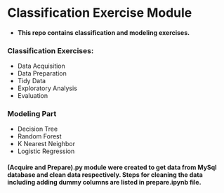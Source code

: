 # Classification Exercise Module
- #### This repo contains classification and modeling exercises.
### Classification Exercises:
- Data Acquisition
- Data Preparation
- Tidy Data
- Exploratory Analysis 
- Evaluation

### Modeling Part
- Decision Tree
- Random Forest 
- K Nearest Neighbor 
- Logistic Regression 


#### (Acquire and Prepare).py module were created to get data from MySql database and clean data respectively. Steps for cleaning the data including adding dummy columns are listed in prepare.ipynb file.
